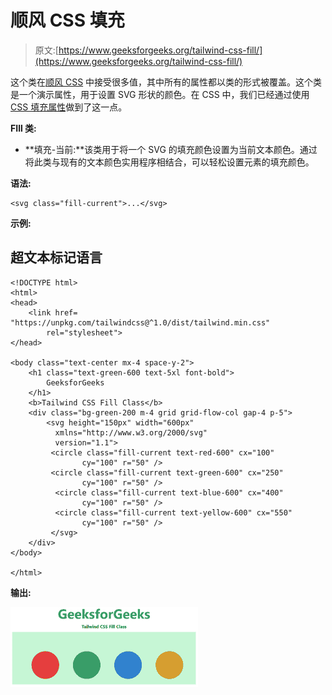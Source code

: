 # 顺风 CSS 填充

> 原文:[https://www.geeksforgeeks.org/tailwind-css-fill/](https://www.geeksforgeeks.org/tailwind-css-fill/)

这个类在[顺风 CSS](https://www.geeksforgeeks.org/css-tailwind-introduction/) 中接受很多值，其中所有的属性都以类的形式被覆盖。这个类是一个演示属性，用于设置 SVG 形状的颜色。在 CSS 中，我们已经通过使用 [CSS 填充属性](https://www.geeksforgeeks.org/css-fill-property/)做到了这一点。

**FIll 类:**

*   **填充-当前:**该类用于将一个 SVG 的填充颜色设置为当前文本颜色。通过将此类与现有的文本颜色实用程序相结合，可以轻松设置元素的填充颜色。

**语法:**

```
<svg class="fill-current">...</svg>
```

**示例:**

## 超文本标记语言

```
<!DOCTYPE html> 
<html> 
<head> 
    <link href= 
"https://unpkg.com/tailwindcss@^1.0/dist/tailwind.min.css"
        rel="stylesheet"> 
</head> 

<body class="text-center mx-4 space-y-2"> 
    <h1 class="text-green-600 text-5xl font-bold"> 
        GeeksforGeeks 
    </h1> 
    <b>Tailwind CSS Fill Class</b> 
    <div class="bg-green-200 m-4 grid grid-flow-col gap-4 p-5"> 
        <svg height="150px" width="600px"
          xmlns="http://www.w3.org/2000/svg"
          version="1.1"> 
         <circle class="fill-current text-red-600" cx="100"
                cy="100" r="50" /> 
         <circle class="fill-current text-green-600" cx="250"
                cy="100" r="50" /> 
          <circle class="fill-current text-blue-600" cx="400"
                cy="100" r="50" /> 
          <circle class="fill-current text-yellow-600" cx="550"
                cy="100" r="50" /> 
         </svg> 
    </div> 
</body> 

</html> 
```

**输出:**

![](img/83ec1a768e6b292c818428468d60c6f4.png)